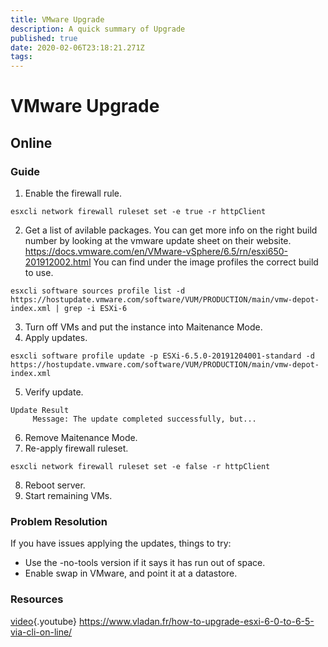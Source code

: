 ```yaml
---
title: VMware Upgrade
description: A quick summary of Upgrade
published: true
date: 2020-02-06T23:18:21.271Z
tags: 
---
```


# VMware Upgrade


## Online
 ### Guide
1. Enable the firewall rule.
```
esxcli network firewall ruleset set -e true -r httpClient
```
2.  Get a list of avilable packages. You can get more info on the right build number by looking at the vmware update sheet on their website. 
https://docs.vmware.com/en/VMware-vSphere/6.5/rn/esxi650-201912002.html 
You can find under the image profiles the correct build to use.
```
esxcli software sources profile list -d https://hostupdate.vmware.com/software/VUM/PRODUCTION/main/vmw-depot-index.xml | grep -i ESXi-6
```
3.  Turn off VMs and put the instance into Maitenance Mode.
4.  Apply updates.
```
esxcli software profile update -p ESXi-6.5.0-20191204001-standard -d https://hostupdate.vmware.com/software/VUM/PRODUCTION/main/vmw-depot-index.xml
```
5.  Verify update.
```
Update Result
     Message: The update completed successfully, but...
```
6.  Remove Maitenance Mode.
7.  Re-apply firewall ruleset.
```
esxcli network firewall ruleset set -e false -r httpClient
```
8.  Reboot server.
9.  Start remaining VMs.


### Problem Resolution

If you have issues applying the updates, things to try:

* Use the -no-tools version if it says it has run out of space.
* Enable swap in VMware, and point it at a datastore.

### Resources
[video](https://www.youtube.com/watch?v=Xkh05Wv7D3U){.youtube}
https://www.vladan.fr/how-to-upgrade-esxi-6-0-to-6-5-via-cli-on-line/